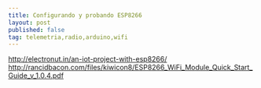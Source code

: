 ```yaml
---
title: Configurando y probando ESP8266
layout: post
published: false
tag: telemetria,radio,arduino,wifi
---
```


http://electronut.in/an-iot-project-with-esp8266/
http://rancidbacon.com/files/kiwicon8/ESP8266_WiFi_Module_Quick_Start_Guide_v_1.0.4.pdf